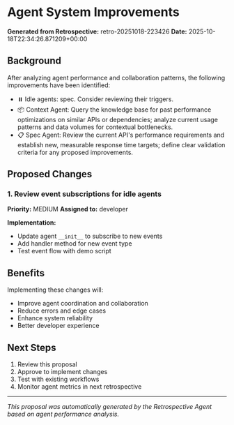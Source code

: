 # Agent System Improvements

**Generated from Retrospective:** retro-20251018-223426
**Date:** 2025-10-18T22:34:26.871209+00:00

## Background

After analyzing agent performance and collaboration patterns, the following improvements have been identified:

- ⏸️ Idle agents: spec. Consider reviewing their triggers.
- 📦 Context Agent: Query the knowledge base for past performance optimizations on similar APIs or dependencies; analyze current usage patterns and data volumes for contextual bottlenecks.
- 📋 Spec Agent: Review the current API's performance requirements and establish new, measurable response time targets; define clear validation criteria for any proposed improvements.

## Proposed Changes

### 1. Review event subscriptions for idle agents

**Priority:** MEDIUM
**Assigned to:** developer

**Implementation:**
- Update agent `__init__` to subscribe to new events
- Add handler method for new event type
- Test event flow with demo script


## Benefits

Implementing these changes will:
- Improve agent coordination and collaboration
- Reduce errors and edge cases
- Enhance system reliability
- Better developer experience

## Next Steps

1. Review this proposal
2. Approve to implement changes
3. Test with existing workflows
4. Monitor agent metrics in next retrospective

---

*This proposal was automatically generated by the Retrospective Agent based on agent performance analysis.*
